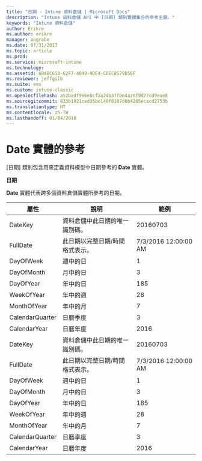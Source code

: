 ```yaml
---
title: "日期 - Intune 資料倉儲 | Microsoft Docs"
description: "Intune 資料倉儲 API 中 [日期] 類別實體集合的參考主題。"
keywords: "Intune 資料倉儲"
author: Erikre
ms.author: erikre
manager: angrobe
ms.date: 07/31/2017
ms.topic: article
ms.prod: 
ms.service: microsoft-intune
ms.technology: 
ms.assetid: 6B4BC650-62F7-4049-9DE4-CDECB579B58F
ms.reviewer: jeffgilb
ms.suite: ems
ms.custom: intune-classic
ms.openlocfilehash: a52badf996ebcfaa24b37f064a28f0d77cd9eae8
ms.sourcegitcommit: 833b1921ced35be140f0107d0b4205ecacd2753b
ms.translationtype: HT
ms.contentlocale: zh-TW
ms.lasthandoff: 01/04/2018
---
```

# <a name="reference-for-date-entity"></a>Date 實體的參考

[日期] 類別包含用來定義資料模型中日期參考的 **Date** 實體。

**日期**

**Date** 實體代表跨多個資料倉儲實體所參考的日期。

| 屬性  | 說明 | 範例 |
|---------|------------|--------|
| DateKey | 資料倉儲中此日期的唯一識別碼。 | 20160703 |
| FullDate | 此日期以完整日期/時間格式表示。 | 7/3/2016 12:00:00 AM |
| DayOfWeek | 週中的日 | 1 |
| DayOfMonth | 月中的日 | 3 |
| DayOfYear | 年中的日 | 185 |
| WeekOfYear | 年中的週 | 28 |
| MonthOfYear | 年中的月 | 7 |
| CalendarQuarter | 日曆季度 | 3 |
| CalendarYear | 日曆年度 | 2016 |
| DateKey | 資料倉儲中此日期的唯一識別碼。 | 20160703 |
| FullDate | 此日期以完整日期/時間格式表示。 | 7/3/2016 12:00:00 AM |
| DayOfWeek | 週中的日 | 1 |
| DayOfMonth | 月中的日 | 3 |
| DayOfYear | 年中的日 | 185 |
| WeekOfYear | 年中的週 | 28 |
| MonthOfYear | 年中的月 | 7 |
| CalendarQuarter | 日曆季度 | 3 |
| CalendarYear | 日曆年度 | 2016 |
